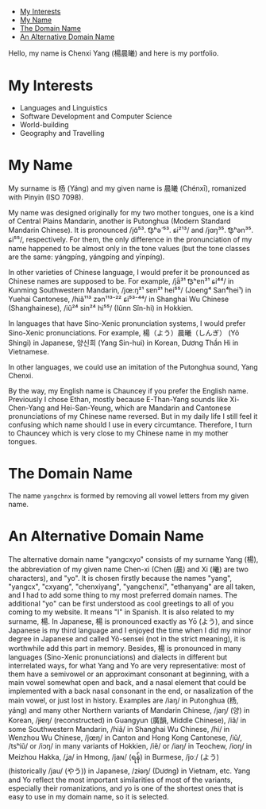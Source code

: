- [My Interests](#my-interests)
- [My Name](#my-name)
- [The Domain Name](#the-domain-name)
- [An Alternative Domain Name](#an-alternative-domain-name)


Hello, my name is Chenxi Yang (楊晨曦) and here is my portfolio.

# My Interests

- Languages and Linguistics
- Software Development and Computer Science
- World-building
- Geography and Travelling

# My Name

My surname is 杨 (Yáng) and my given name is 晨曦 (Chénxī), romanized with Pinyin (ISO 7098).

My name was designed originally for my two mother tongues, one is a kind of Central Plains Mandarin, another is 
Putonghua (Modern Standard Mandarin Chinese). It is pronounced /jɑ̃⁵³. t͡ʂʰә̃ ⁵³. ɕi²¹³/ and /jɑŋ³⁵. t͡ʂʰən³⁵. ɕi⁵⁵/, respectively. For them, the only difference in the pronunciation of my name happened to
be almost only in the tone values (but the tone classes are the same: yángpíng, yángpíng and yīnpíng).

In other varieties of Chinese language, I would prefer it be pronounced as Chinese names are supposed to be. For example, /jä̃³¹ t͡ʂʰɐn³¹ ɕi⁴⁴/ in Kunming Southwestern Mandarin, /jœ:ŋ²¹ sɐn²¹ hei⁵⁵/ (Joeng⁴ San⁴hei¹) in Yuehai Cantonese, /ɦiã¹¹³ zən¹¹³⁻²² ɕi⁵³⁻⁴⁴/ in Shanghai Wu Chinese (Shanghainese), /iũ²⁴ sin²⁴ hi⁵⁵/ (Iûnn Sîn-hi) in Hokkien.

In languages that have Sino-Xenic pronunciation systems, I would prefer Sino-Xenic pronunciations. For example, 楊（よう）晨曦（しんぎ） (Yō Shingi) in Japanese, 양신희 (Yang Sin-hui) in Korean, Dương Thần Hi in Vietnamese.

In other languages, we could use an imitation of the Putonghua sound, Yang Chenxi.

By the way, my English name is Chauncey if you prefer the English name. 
Previously I chose Ethan, mostly because E-Than-Yang sounds like Xi-Chen-Yang and Hei-San-Yeung,
which are Mandarin and Cantonese pronunciations of my Chinese name reversed.
But in my daily life I still feel it confusing which name should I use in every circumtance.
Therefore, I turn to Chauncey which is very close to my Chinese name in my mother tongues.

# The Domain Name

The name `yangchnx` is formed by removing all vowel letters from my given name.

# An Alternative Domain Name

The alternative domain name "yangcxyo" consists of my surname Yang (楊), the abbreviation of my given name Chen-xi 
(Chen (晨) and Xi (曦) are two characters), and "yo".
It is chosen firstly because the names "yang", "yangcx", "cxyang", 
"chenxiyang", "yangchenxi", "ethanyang" are all taken, and I had to add some thing to my most preferred 
domain names.
The additional "yo" can be first understood as cool greetings to all of you coming to my website.
It means "I" in Spanish.
It is also related to my surname, 楊. In Japanese, 楊 is pronounced exactly as Yō (よう), and since Japanese 
is my third language and I enjoyed the time when I did my minor degree in Japanese and called Yō-sensei 
(not in the strict meaning), it is worthwhile add this part in memory. Besides, 楊 is pronounced in many 
languages (Sino-Xenic pronunciations) and dialects in different but interrelated ways, for what Yang and Yo are very representative:
most of them have a semivowel or an approximant consonant at beginning, with a main vowel somewhat open and back, 
and a nasal element that could be implemented with a back nasal consonant in the end, or nasalization
of the main vowel, or just lost in history. Examples are /iaŋ/ in Putonghua (杨, yáng) and many other Northern variants of 
Mandarin Chinese, /jaŋ/ (양) in Korean,
/jɨɐŋ/ (reconstructed) in Guangyun (廣韻, Middle Chinese), /iã/ in some Southwestern Mandarin, /ɦiã/ in Shanghai Wu Chinese,
/ɦi/ in Wenzhou Wu Chinese, /jœŋ/ in Canton and Hong Kong Cantonese, /iũ/, /tsʰiũ/ or /iɔŋ/ in many variants of Hokkien,
/iẽ/ or /iaŋ/ in Teochew, /ioŋ/ in Meizhou Hakka, /ʝa/ in Hmong, /jaɴ/ (ရန်) in Burmese,
/joː/ (よう) (historically /jau/ (やう)) in Japanese, /zɨəŋ/ (Dương) in Vietnam, etc. Yang and Yo reflect 
the most important similarities of most of the variants, especially their romanizations, and yo is one of the 
shortest ones that is easy to use in my domain name, so it is selected. 
